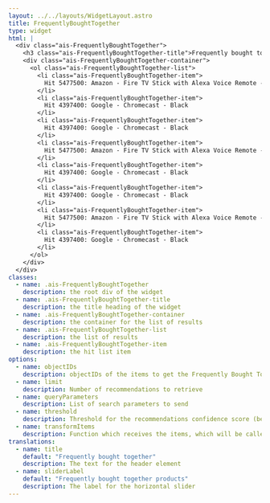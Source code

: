 ```yaml
---
layout: ../../layouts/WidgetLayout.astro
title: FrequentlyBoughtTogether
type: widget
html: |
  <div class="ais-FrequentlyBoughtTogether">
    <h3 class="ais-FrequentlyBoughtTogether-title">Frequently bought together</h3>
    <div class="ais-FrequentlyBoughtTogether-container">
      <ol class="ais-FrequentlyBoughtTogether-list">
        <li class="ais-FrequentlyBoughtTogether-item">
          Hit 5477500: Amazon - Fire TV Stick with Alexa Voice Remote - Black
        </li>
        <li class="ais-FrequentlyBoughtTogether-item">
          Hit 4397400: Google - Chromecast - Black
        </li>
        <li class="ais-FrequentlyBoughtTogether-item">
          Hit 4397400: Google - Chromecast - Black
        </li>
        <li class="ais-FrequentlyBoughtTogether-item">
          Hit 5477500: Amazon - Fire TV Stick with Alexa Voice Remote - Black
        </li>
        <li class="ais-FrequentlyBoughtTogether-item">
          Hit 4397400: Google - Chromecast - Black
        </li>
        <li class="ais-FrequentlyBoughtTogether-item">
          Hit 4397400: Google - Chromecast - Black
        </li>
        <li class="ais-FrequentlyBoughtTogether-item">
          Hit 5477500: Amazon - Fire TV Stick with Alexa Voice Remote - Black
        </li>
        <li class="ais-FrequentlyBoughtTogether-item">
          Hit 4397400: Google - Chromecast - Black
        </li>
      </ol>
    </div>
  </div>
classes:
  - name: .ais-FrequentlyBoughtTogether
    description: the root div of the widget
  - name: .ais-FrequentlyBoughtTogether-title
    description: the title heading of the widget
  - name: .ais-FrequentlyBoughtTogether-container
    description: the container for the list of results
  - name: .ais-FrequentlyBoughtTogether-list
    description: the list of results
  - name: .ais-FrequentlyBoughtTogether-item
    description: the hit list item
options:
  - name: objectIDs
    description: objectIDs of the items to get the Frequently Bought Together items from
  - name: limit
    description: Number of recommendations to retrieve
  - name: queryParameters
    description: List of search parameters to send
  - name: threshold
    description: Threshold for the recommendations confidence score (between 0 and 100)
  - name: transformItems
    description: Function which receives the items, which will be called before displaying them. Should return a new array with the same shape as the original array. Useful for mapping over the items to transform, remove or reorder them
translations:
  - name: title
    default: "Frequently bought together"
    description: The text for the header element
  - name: sliderLabel
    default: "Frequently bought together products"
    description: The label for the horizontal slider
---
```

